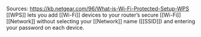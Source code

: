 Sources:
https://kb.netgear.com/96/What-is-Wi-Fi-Protected-Setup-WPS
\
[[WPS]] lets you add [[Wi-Fi]] devices to your router’s secure [[Wi-Fi]] [[Network]] without selecting your [[Network]] name ([[SSID]]) and entering your password on each device.
